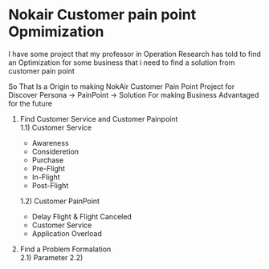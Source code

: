# Nokair Customer pain point Opmimization
  I have some project that my professor in Operation Research has told to find an Optimization for some business that i need to find a solution from customer pain point

  So That Is a Origin to making NokAir Customer Pain Point Project for Discover Persona -> PainPoint -> Solution For making Business Advantaged for the future
1) Find Customer Service and Customer Painpoint  
   1.1) Customer Service  
     - Awareness
     - Consideretion
     - Purchase
     - Pre-Flight
     - In-Flight
     - Post-Flight
 
   1.2) Customer PainPoint  
     - Delay Flight & Flight Canceled
     - Customer Service
     - Application Overload  

2) Find a Problem Formalation  
    2.1) Parameter
   2.2)

   
